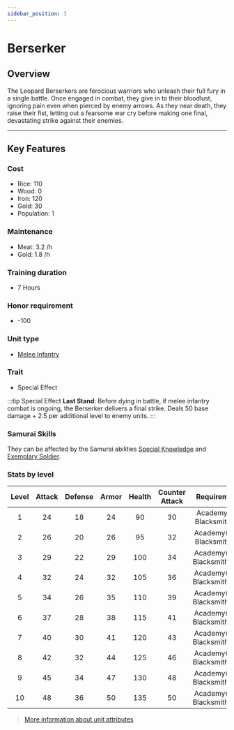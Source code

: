 ```yaml
---
sidebar_position: 3
---
```

# Berserker

## Overview

The Leopard Berserkers are ferocious warriors who unleash their full fury in a single battle. Once engaged in combat, they give in to their bloodlust, ignoring pain even when pierced by enemy arrows. As they near death, they raise their fist, letting out a fearsome war cry before making one final, devastating strike against their enemies.

---

## Key Features

### Cost
- Rice: 110
- Wood: 0
- Iron: 120
- Gold: 30
- Population: 1

### Maintenance
- Meat: 3.2 /h
- Gold: 1.8 /h

### Training duration
- 7 Hours

### Honor requirement
- -100

### Unit type
- [Melee Infantry](../../index.md#melee-infantry)

### Trait
- Special Effect

:::tip Special Effect
**Last Stand**: Before dying in battle, if melee infantry combat is ongoing, the Berserker delivers a final strike.
Deals 50 base damage + 2.5 per additional level to enemy units.
:::

### Samurai Skills
They can be affected by the Samurai abilities [Special Knowledge](../../../samurais/knowledge-skills.md) and [Exemplary Soldier](../../../samurais/charisma-skills.md).

### Stats by level

| Level | Attack | Defense | Armor | Health | Counter Attack |         Requirement         |
| :---: | :----: | :-----: | :---: | :----: | :------------: | :-------------------------: |
|   1   |   24   |   18    |  24   |   90   |       30       |  Academy(6), Blacksmith(4)  |
|   2   |   26   |   20    |  26   |   95   |       32       | Academy(10), Blacksmith(8)  |
|   3   |   29   |   22    |  29   |  100   |       34       | Academy(13), Blacksmith(12) |
|   4   |   32   |   24    |  32   |  105   |       36       | Academy(16), Blacksmith(15) |
|   5   |   34   |   26    |  35   |  110   |       39       | Academy(19), Blacksmith(17) |
|   6   |   37   |   28    |  38   |  115   |       41       | Academy(22), Blacksmith(20) |
|   7   |   40   |   30    |  41   |  120   |       43       | Academy(24), Blacksmith(22) |
|   8   |   42   |   32    |  44   |  125   |       46       | Academy(26), Blacksmith(25) |
|   9   |   45   |   34    |  47   |  130   |       48       | Academy(28), Blacksmith(27) |
|  10   |   48   |   36    |  50   |  135   |       50       | Academy(30), Blacksmith(29) |

> [More information about unit attributes](../../index.md#attributes)